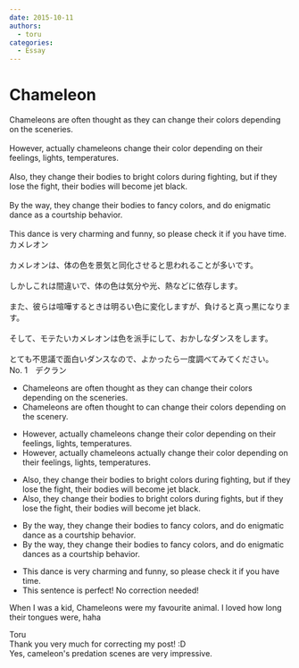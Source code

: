 ```yaml
---
date: 2015-10-11
authors:
  - toru
categories:
  - Essay
---
```


<h1 id="subject_show">Chameleon</h1>
<div class="date" hidden>Oct 11, 2015 13:55</div>
<div id="post"><div id="body_show_ori">
Chameleons are often thought as they can change their colors depending on the sceneries.<br/><br/>However, actually chameleons change their color depending on their feelings, lights, temperatures.<br/><br/>Also, they change their bodies to bright colors during fighting, but if they lose the fight, their bodies will become jet black.<br/><br/>By the way, they change their bodies to fancy colors, and do enigmatic dance as a courtship behavior.<br/><br/>This dance is very charming and funny, so please check it if you have time.
</div></div>

<!-- more -->

<div id="post_ja"><div id="body_show_mo">
カメレオン<br/><br/>カメレオンは、体の色を景気と同化させると思われることが多いです。<br/><br/>しかしこれは間違いで、体の色は気分や光、熱などに依存します。<br/><br/>また、彼らは喧嘩するときは明るい色に変化しますが、負けると真っ黒になります。<br/><br/>そして、モテたいカメレオンは色を派手にして、おかしなダンスをします。<br/><br/>とても不思議で面白いダンスなので、よかったら一度調べてみてください。
</div></div>
<div id="block"><div class="first_name"> No. 1　<span class="just_name">デクラン</span></div><div id="block2">
<ul class="correction_field">
<li class="incorrect">Chameleons are often thought as they can change their colors depending on the sceneries.</li>
<li class="corrected correct">
Chameleons are often thought <span class="f_red">to</span> can change their colors depending on the scener<span class="f_red">y</span>.
</li>
</ul>
<ul class="correction_field">
<li class="incorrect">However, actually chameleons change their color depending on their feelings, lights, temperatures.</li>
<li class="corrected correct">
However, <span class="sline">actually</span> chameleons <span class="f_red">actually </span>change their color depending on their feelings, lights, temperatures.
</li>
</ul>
<ul class="correction_field">
<li class="incorrect">Also, they change their bodies to bright colors during fighting, but if they lose the fight, their bodies will become jet black.</li>
<li class="corrected correct">
Also, they change their bodies to bright colors during <span class="f_red">fights</span>, but if they lose the fight, their bodies will become jet black.
</li>
</ul>
<ul class="correction_field">
<li class="incorrect">By the way, they change their bodies to fancy colors, and do enigmatic dance as a courtship behavior.</li>
<li class="corrected correct">
By the way, they change their bodies to fancy colors, and do enigmatic dance<span class="f_red">s</span> as a courtship behavior.
</li>
</ul>
<ul class="correction_field">
<li class="incorrect">This dance is very charming and funny, so please check it if you have time.</li>
<li class="corrected perfect">This sentence is perfect! No correction needed!</li>
</ul>
<p class="comment_small">
 When I was a kid, Chameleons were my favourite animal. I loved how long their tongues were, haha
</p>

</div><div class="name"><span class="just_name">Toru</span><br>
Thank you very much for correcting my post! :D<br/>Yes, cameleon's predation scenes are very impressive.
</div>
</div>
